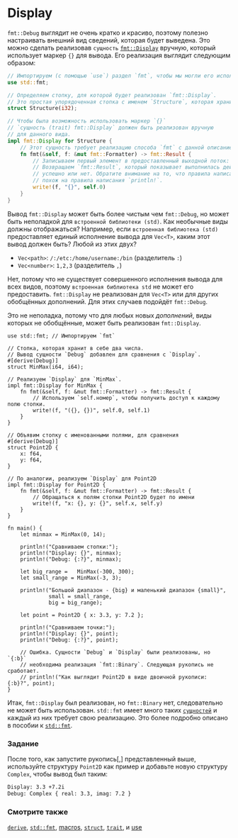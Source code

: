 # Display

`fmt::Debug` выглядит не очень кратко и красиво,
поэтому полезно настраивать внешний вид сведений, которая будет выведена.
Это можно сделать реализовав `сущность` [`fmt::Display`](https://doc.rust-lang.org/std/fmt/) вручную,
который использует маркер `{}` для вывода. Его реализация выглядит следующим образом:

```rust
// Импортируем (с помощью `use`) раздел `fmt`, чтобы мы могли его использовать.
use std::fmt;

// Определяем стопку, для которой будет реализован `fmt::Display`.
// Это простая упорядоченная стопка c именем `Structure`, которая хранит в себе `i32`.
struct Structure(i32);

// Чтобы была возможность использовать маркер `{}`
// `сущность (trait) fmt::Display` должен быть реализован вручную
// для данного вида.
impl fmt::Display for Structure {
    // Этот сущность требует реализацию способа `fmt` с данной описанием:
    fn fmt(&self, f: &mut fmt::Formatter) -> fmt::Result {
        // Записываем первый элемент в предоставленный выходной поток: `f`.
        // Возвращаем `fmt::Result`, который показывает выполнилась действие
        // успешно или нет. Обратите внимание на то, что правила написания `write!`
        // похож на правила написания `println!`.
        write!(f, "{}", self.0)
    }
}
```

Вывод `fmt::Display` может быть более чистым чем `fmt::Debug`, но может быть
неполадкой для `встроенной библиотеки (std)`. Как необычные виды должны отображаться?
Например, если `встроенная библиотека (std)` предоставляет единый исполнение вывода для
`Vec<T>`, каким этот вывод должен быть? Любой из этих двух?

- `Vec<path>`: `/:/etc:/home/username:/bin` (разделитель `:`)
- `Vec<number>`: `1,2,3` (разделитель `,`)

Нет, потому что не существует совершенного исполнения вывода для всех видов, поэтому
`встроенная библиотека std` не может его предоставить. `fmt::Display` не реализован для
`Vec<T>` или для других обобщённых дополнений. Для этих случаев подойдёт `fmt::Debug`.

Это не неполадка, потому что для любых новых *дополнений*, виды которых не обобщённые,
может быть реализован `fmt::Display`.

```rust,editable
use std::fmt; // Импортируем `fmt`

// Стопка, которая хранит в себе два числа.
// Вывод сущности `Debug` добавлен для сравнения с `Display`.
#[derive(Debug)]
struct MinMax(i64, i64);

// Реализуем `Display` для `MinMax`.
impl fmt::Display for MinMax {
    fn fmt(&self, f: &mut fmt::Formatter) -> fmt::Result {
        // Используем `self.номер`, чтобы получить доступ к каждому полю стопки.
        write!(f, "({}, {})", self.0, self.1)
    }
}

// Объявим стопку с именованными полями, для сравнения
#[derive(Debug)]
struct Point2D {
    x: f64,
    y: f64,
}

// По аналогии, реализуем `Display` для Point2D
impl fmt::Display for Point2D {
    fn fmt(&self, f: &mut fmt::Formatter) -> fmt::Result {
        // Обращаться к полям стопки Point2D будет по имени
        write!(f, "x: {}, y: {}", self.x, self.y)
    }
}

fn main() {
    let minmax = MinMax(0, 14);

    println!("Сравниваем стопки:");
    println!("Display: {}", minmax);
    println!("Debug: {:?}", minmax);

    let big_range =   MinMax(-300, 300);
    let small_range = MinMax(-3, 3);

    println!("Большой диапазон - {big} и маленький диапазон {small}",
             small = small_range,
             big = big_range);

    let point = Point2D { x: 3.3, y: 7.2 };

    println!("Сравниваем точки:");
    println!("Display: {}", point);
    println!("Debug: {:?}", point);

    // Ошибка. Сущности `Debug` и `Display` были реализованы, но `{:b}`
    // необходима реализация `fmt::Binary`. Следующая рукопись не сработает.
    // println!("Как выглядит Point2D в виде двоичной рукописи: {:b}?", point);
}
```

Итак, `fmt::Display` был реализован, но `fmt::Binary` нет, следовательно не может быть
использован. `std::fmt` имеет много таких [`сущностей`](trait.html) и
каждый из них требует свою реализацию. Это более подробно описано в пособии к <a href="https://doc.rust-lang.org/std/fmt/" data-md-type="link">`std::fmt`</a>.

### Задание

После того, как запустите рукопись[,] представленный выше, используйте структуру `Point2D` как пример и
добавьте новую структуру `Complex`, чтобы вывод был таким:

```txt
Display: 3.3 +7.2i
Debug: Complex { real: 3.3, imag: 7.2 }
```

### Смотрите также

[`derive`](../../trait/derive.md), [`std::fmt`](https://doc.rust-lang.org/std/fmt/), [macros](../../macros.md), [`struct`](../../custom_types/structs.md),
[`trait`](../../trait.md), и [use](../../mod/use.md)
